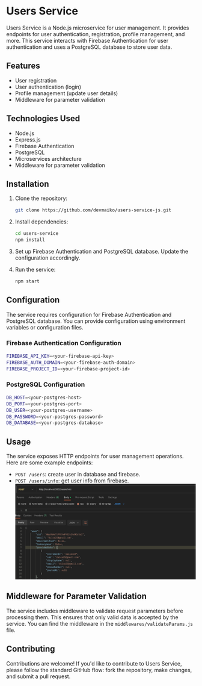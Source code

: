 # Users Service

Users Service is a Node.js microservice for user management. It provides endpoints for user authentication, registration, profile management, and more. This service interacts with Firebase Authentication for user authentication and uses a PostgreSQL database to store user data.

## Features

- User registration
- User authentication (login)
- Profile management (update user details)
- Middleware for parameter validation

## Technologies Used

- Node.js
- Express.js
- Firebase Authentication
- PostgreSQL
- Microservices architecture
- Middleware for parameter validation

## Installation

1. Clone the repository:

   ```bash
   git clone https://github.com/devmaiko/users-service-js.git
   ```

2. Install dependencies:

   ```bash
   cd users-service
   npm install
   ```

3. Set up Firebase Authentication and PostgreSQL database. Update the configuration accordingly.

4. Run the service:

   ```bash
   npm start
   ```

## Configuration

The service requires configuration for Firebase Authentication and PostgreSQL database. You can provide configuration using environment variables or configuration files.

### Firebase Authentication Configuration

```bash
FIREBASE_API_KEY=<your-firebase-api-key>
FIREBASE_AUTH_DOMAIN=<your-firebase-auth-domain>
FIREBASE_PROJECT_ID=<your-firebase-project-id>
```

### PostgreSQL Configuration

```bash
DB_HOST=<your-postgres-host>
DB_PORT=<your-postgres-port>
DB_USER=<your-postgres-username>
DB_PASSWORD=<your-postgres-password>
DB_DATABASE=<your-postgres-database>
```

## Usage

The service exposes HTTP endpoints for user management operations. Here are some example endpoints:

- `POST /users`: create user in database and firebase.
- `POST /users/info`: get user info from firebase.
![Alt Text](docs/image1users.png)

## Middleware for Parameter Validation

The service includes middleware to validate request parameters before processing them. This ensures that only valid data is accepted by the service. You can find the middleware in the `middlewares/validateParams.js` file.

## Contributing

Contributions are welcome! If you'd like to contribute to Users Service, please follow the standard GitHub flow: fork the repository, make changes, and submit a pull request.


